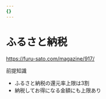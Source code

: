 ```yaml
---
{}
---
```

# ふるさと納税

https://furu-sato.com/magazine/917/

前提知識

- ふるさと納税の還元率上限は3割  
- 納税してお得になる金額にも上限あり
